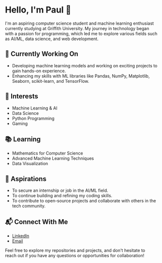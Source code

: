 # Hello, I'm Paul 👋

I'm an aspiring computer science student and machine learning enthusiast currently studying at Griffith University. My journey in technology began with a passion for programming, which led me to explore various fields such as AI/ML, data science, and web development.

## 🔭 Currently Working On

- Developing machine learning models and working on exciting projects to gain hands-on experience.
- Enhancing my skills with ML libraries like Pandas, NumPy, Matplotlib, Seaborn, scikit-learn, and TensorFlow.

## 💼 Interests

- Machine Learning & AI
- Data Science
- Python Programming
- Gaming

## 📚 Learning

- Mathematics for Computer Science
- Advanced Machine Learning Techniques
- Data Visualization

## 🎯 Aspirations

- To secure an internship or job in the AI/ML field.
- To continue building and refining my coding skills.
- To contribute to open-source projects and collaborate with others in the tech community.

## 📬 Connect With Me

- [LinkedIn](https://www.linkedin.com/in/paul-cj-103x/)
- [Email](mailto:[paulcj103@gmail.com])

Feel free to explore my repositories and projects, and don't hesitate to reach out if you have any questions or opportunities for collaboration!
